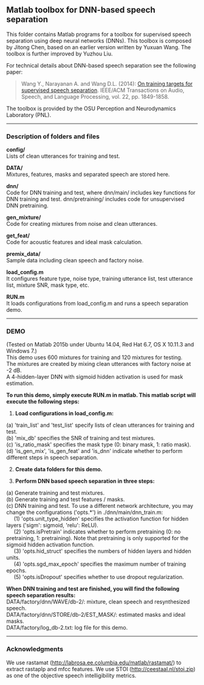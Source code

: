 ## Matlab toolbox for DNN-based speech separation
This folder contains Matlab programs for a toolbox for supervised speech separation using deep neural networks (DNNs). This toolbox is composed by Jitong Chen, based on an earlier version written by Yuxuan Wang. The toolbox is further improved by Yuzhou Liu. 

For technical details about DNN-based speech separation see the following paper:

> Wang Y., Narayanan A. and Wang D.L. (2014): [On training targets for supervised speech separation](http://www.cse.ohio-state.edu/~dwang/papers/WNW.taslp14.pdf). IEEE/ACM Transactions on Audio, Speech, and Language Processing, vol. 22, pp. 1849-1858.

The toolbox is provided by the OSU Perception and Neurodynamics Laboratory (PNL).

- - -

### Description of folders and files

**config/**  
Lists of clean utterances for training and test.

**DATA/**  
Mixtures, features, masks and separated speech are stored here.

**dnn/**  
Code for DNN training and test, where dnn/main/ includes key functions for DNN training and test. dnn/pretraining/ includes code for unsupervised DNN pretraining.

**gen_mixture/**  
Code for creating mixtures from noise and clean utterances.

**get_feat/**  
Code for acoustic features and ideal mask calculation.

**premix_data/**  
Sample data including clean speech and factory noise.

**load_config.m**  
It configures feature type, noise type, training utterance list, test utterance list, mixture SNR, mask type, etc.

**RUN.m**  
It loads configurations from load_config.m and runs a speech separation demo.

- - -

### DEMO

(Tested on Matlab 2015b under Ubuntu 14.04, Red Hat 6.7, OS X 10.11.3 and Windows 7.)  
This demo uses 600 mixtures for training and 120 mixtures for testing.  
The mixtures are created by mixing clean utterances with factory noise at -2 dB.  
A 4-hidden-layer DNN with sigmoid hidden activation is used for mask estimation.  

**To run this demo, simply execute RUN.m in matlab. This matlab script will execute the following steps:**

1. **Load configurations in load_config.m:**

  (a) 'train_list' and 'test_list' specify lists of clean utterances for training and test.  
  (b) 'mix_db' specifies the SNR of training and test mixtures.  
  (c) 'is_ratio_mask' specifies the mask type (0: binary mask, 1: ratio mask).  
  (d) 'is_gen_mix', 'is_gen_feat' and 'is_dnn' indicate whether to perform different steps in speech separation.

2. **Create data folders for this demo.**

3. **Perform DNN based speech separation in three steps:**

  (a) Generate training and test mixtures.  
  (b) Generate training and test features / masks.  
  (c) DNN training and test. To use a different network architecture, you may change the configurations ('opts.*') in ./dnn/main/dnn_train.m:  
&nbsp;&nbsp;&nbsp;&nbsp;&nbsp;(1) 'opts.unit_type_hidden' specifies the activation function for hidden layers ('sigm': sigmoid, 'relu': ReLU).  
&nbsp;&nbsp;&nbsp;&nbsp;&nbsp;(2) 'opts.isPretrain' indicates whether to perform pretraining (0: no pretraining, 1: pretraining). Note that pretraining is only supported for the sigmoid hidden activation function.  
&nbsp;&nbsp;&nbsp;&nbsp;&nbsp;(3) 'opts.hid_struct' specifies the numbers of hidden layers and hidden units.  
&nbsp;&nbsp;&nbsp;&nbsp;&nbsp;(4) 'opts.sgd_max_epoch' specifies the maximum number of training epochs.  
&nbsp;&nbsp;&nbsp;&nbsp;&nbsp;(5) 'opts.isDropout' specifies whether to use dropout regularization.

**When DNN training and test are finished, you will find the following speech separation results:**  
DATA/factory/dnn/WAVE/db-2/: mixture, clean speech and resynthesized speech.  
DATA/factory/dnn/STORE/db-2/EST_MASK/: estimated masks and ideal masks.  
DATA/factory/log_db-2.txt: log file for this demo.  

- - -

### Acknowledgments

We use rastamat (http://labrosa.ee.columbia.edu/matlab/rastamat/) to extract rastaplp and mfcc features. We use STOI (http://ceestaal.nl/stoi.zip) as one of the objective speech intelligibility metrics.


